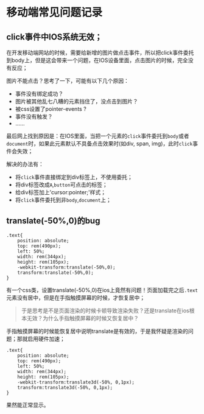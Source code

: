 # 移动端常见问题记录

## click事件中IOS系统无效；
在开发移动端网站的时候，需要给新增的图片做点击事件，所以把click事件委托到body上，但是这会带来一个问题，在IOS设备里面，点击图片的时候，完全没有反应；

图片不能点击？思考了一下，可能有以下几个原因：
- 事件没有绑定成功？
- 图片被其他乱七八糟的元素挡住了，没点击到图片？
- 被css设置了pointer-events ?
- 事件没有触发？
- ……

最后网上找到原因是：在IOS里面，当把一个元素的`click`事件委托到`body`或者`document`时，如果此元素默认不具备点击效果时(如div, span, img)，此时`click`事件会失效；

解决的办法有：
- 将`click`事件直接绑定到div标签上，不使用委托；
- 将div标签改成`A`,`button`可点击的标签；
- 给div标签加上'cursor:pointer;'样式；
- 将`click`事件委托到非`body`,`document`上；


## translate(-50%,0)的bug
```
.text{
    position: absolute;
    top: rem(490px);
    left: 50%;
    width: rem(344px);
    height: rem(105px);
    -webkit-transform:translate(-50%,0);
    transform:translate(-50%,0);
}
```
有一个css类，设置translate(-50%,0)在ios上竟然有问题！页面加载完之后`.text`元素没有居中，但是在手指触摸屏幕的时候，才恢复居中；

> 于是思考是不是页面渲染的时候卡顿导致渲染失败？还是translate在ios根本无效？为什么手指触摸屏幕的时候又恢复居中？

手指触摸屏幕的时候能恢复居中说明translate是有效的，于是我怀疑是渲染的问题；那就启用硬件加速；

```
.text{
    position: absolute;
    top: rem(490px);
    left: 50%;
    width: rem(344px);
    height: rem(105px);
    -webkit-transform:translate3d(-50%, 0,1px);
    transform:translate3d(-50%, 0,1px);
}
```
果然能正常显示。
